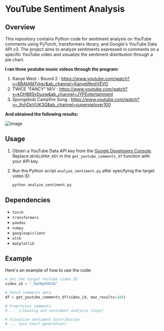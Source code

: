 # YouTube Sentiment Analysis

## Overview

This repository contains Python code for sentiment analysis on YouTube comments using PyTorch, transformers library, and Google's YouTube Data API v3. The project aims to analyze sentiments expressed in comments on a specific YouTube video and visualize the sentiment distribution through a pie chart. 

**I ran three youtube music videos through the program:**
1. Kanye West - Bound 2 : https://www.youtube.com/watch?v=BBAtAM7vtgc&ab_channel=KanyeWestVEVO
2. TWICE "FANCY" M/V : https://www.youtube.com/watch?v=kOHB85vDuow&ab_channel=JYPEntertainment
3. Spongebob Campfire Song :  https://www.youtube.com/watch?v=_9yhDpVUK3Q&ab_channel=superpielover100

**And obtained the following results:**

![image](https://github.com/aidannguyen23/Youtube-Sentiment-Analysis/assets/34725584/b1bc3278-7671-43ed-9296-339565bc71c5)

## Usage <a name="usage"></a>

1. Obtain a YouTube Data API key from the [Google Developers Console](https://console.developers.google.com/). Replace `DEVELOPER_KEY` in the `get_youtube_comments_df` function with your API key.

2. Run the Python script `analyze_sentiment.py` after specifying the target video ID:
    ```bash
    python analyze_sentiment.py
    ```

## Dependencies <a name="dependencies"></a>

- `torch`
- `transformers`
- `pandas`
- `numpy`
- `googleapiclient`
- `nltk`
- `matplotlib`

## Example <a name="example"></a>

Here's an example of how to use the code:

```python
# Set the target YouTube video ID
video_id = "_9yhDpVUK3Q"

# Fetch comments data
df = get_youtube_comments_df(video_id, max_results=100)

# Preprocess comments
# ... (cleaning and sentiment analysis steps)

# Visualize sentiment distribution
# ... (pie chart generation)
```
